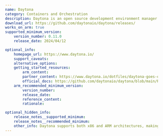 ```yaml
---
name: Daytona
category: Containers and Orchestration
description: Daytona is an open source development environment manager. Set up a development environment on any infrastructure, local or remote, with a single command.
download_url: https://github.com/daytonaio/daytona/releases/
works_on_arm: true
supported_minimum_version:
    version_number: 0.11.0
    release_date: 2024/04/12

optional_info:
    homepage_url: https://www.daytona.io/
    support_caveats:
    alternative_options:
    getting_started_resources:
        arm_content:
        partner_content: https://www.daytona.io/dotfiles/daytona-goes-open-source
        official_docs: https://github.com/daytonaio/daytona/blob/main/README.md
    arm_recommended_minimum_version:
        version_number:
        release_date:
        reference_content:
        rationale:   

optional_hidden_info:
    release_notes__supported_minimum: 
    release_notes__recommended_minimum:
    other_info: Daytona supports both x86 and ARM architectures, making it a great choice for development on Arm-based hardware.
---
```

